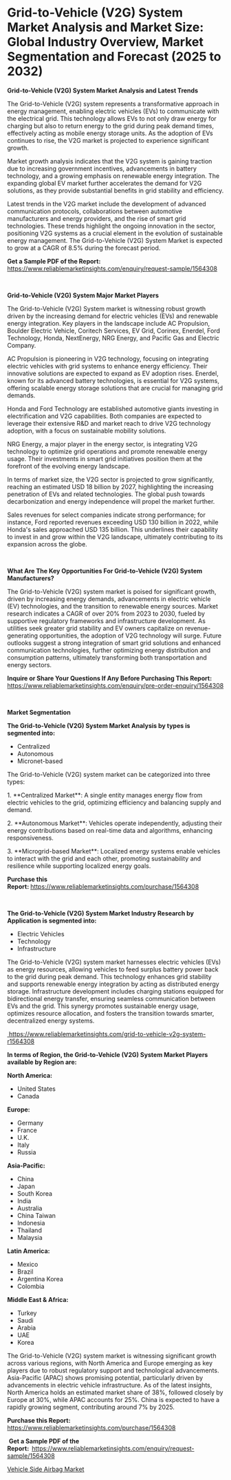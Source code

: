 <p><h1>Grid-to-Vehicle (V2G) System Market Analysis and Market Size: Global Industry Overview, Market Segmentation and Forecast (2025 to 2032)</h1></p><p><strong>Grid-to-Vehicle (V2G) System Market Analysis and Latest Trends</strong></p>
<p><p>The Grid-to-Vehicle (V2G) system represents a transformative approach in energy management, enabling electric vehicles (EVs) to communicate with the electrical grid. This technology allows EVs to not only draw energy for charging but also to return energy to the grid during peak demand times, effectively acting as mobile energy storage units. As the adoption of EVs continues to rise, the V2G market is projected to experience significant growth.</p><p>Market growth analysis indicates that the V2G system is gaining traction due to increasing government incentives, advancements in battery technology, and a growing emphasis on renewable energy integration. The expanding global EV market further accelerates the demand for V2G solutions, as they provide substantial benefits in grid stability and efficiency. </p><p>Latest trends in the V2G market include the development of advanced communication protocols, collaborations between automotive manufacturers and energy providers, and the rise of smart grid technologies. These trends highlight the ongoing innovation in the sector, positioning V2G systems as a crucial element in the evolution of sustainable energy management. The Grid-to-Vehicle (V2G) System Market is expected to grow at a CAGR of 8.5% during the forecast period.</p></p>
<p><strong>Get a Sample PDF of the Report:&nbsp;</strong> <a href="https://www.reliablemarketinsights.com/enquiry/request-sample/1564308?utm_campaign=2183&utm_medium=2&utm_source=Github&utm_content=ia&utm_term=30032025&utm_id=grid-to-vehicle-v2g-system">https://www.reliablemarketinsights.com/enquiry/request-sample/1564308</a></p>
<p>&nbsp;</p>
<p><strong>Grid-to-Vehicle (V2G) System Major Market Players</strong></p>
<p><p>The Grid-to-Vehicle (V2G) System market is witnessing robust growth driven by the increasing demand for electric vehicles (EVs) and renewable energy integration. Key players in the landscape include AC Propulsion, Boulder Electric Vehicle, Coritech Services, EV Grid, Corinex, Enerdel, Ford Technology, Honda, NextEnergy, NRG Energy, and Pacific Gas and Electric Company. </p><p>AC Propulsion is pioneering in V2G technology, focusing on integrating electric vehicles with grid systems to enhance energy efficiency. Their innovative solutions are expected to expand as EV adoption rises. Enerdel, known for its advanced battery technologies, is essential for V2G systems, offering scalable energy storage solutions that are crucial for managing grid demands.</p><p>Honda and Ford Technology are established automotive giants investing in electrification and V2G capabilities. Both companies are expected to leverage their extensive R&D and market reach to drive V2G technology adoption, with a focus on sustainable mobility solutions.</p><p>NRG Energy, a major player in the energy sector, is integrating V2G technology to optimize grid operations and promote renewable energy usage. Their investments in smart grid initiatives position them at the forefront of the evolving energy landscape. </p><p>In terms of market size, the V2G sector is projected to grow significantly, reaching an estimated USD 18 billion by 2027, highlighting the increasing penetration of EVs and related technologies. The global push towards decarbonization and energy independence will propel the market further.</p><p>Sales revenues for select companies indicate strong performance; for instance, Ford reported revenues exceeding USD 130 billion in 2022, while Honda's sales approached USD 135 billion. This underlines their capability to invest in and grow within the V2G landscape, ultimately contributing to its expansion across the globe.</p></p>
<p>&nbsp;</p>
<p><strong>What Are The Key Opportunities For Grid-to-Vehicle (V2G) System Manufacturers?</strong></p>
<p><p>The Grid-to-Vehicle (V2G) system market is poised for significant growth, driven by increasing energy demands, advancements in electric vehicle (EV) technologies, and the transition to renewable energy sources. Market research indicates a CAGR of over 20% from 2023 to 2030, fueled by supportive regulatory frameworks and infrastructure development. As utilities seek greater grid stability and EV owners capitalize on revenue-generating opportunities, the adoption of V2G technology will surge. Future outlooks suggest a strong integration of smart grid solutions and enhanced communication technologies, further optimizing energy distribution and consumption patterns, ultimately transforming both transportation and energy sectors.</p></p>
<p><strong>Inquire or Share Your Questions If Any Before Purchasing This Report:</strong> <a href="https://www.reliablemarketinsights.com/enquiry/pre-order-enquiry/1564308?utm_campaign=2183&utm_medium=2&utm_source=Github&utm_content=ia&utm_term=30032025&utm_id=grid-to-vehicle-v2g-system">https://www.reliablemarketinsights.com/enquiry/pre-order-enquiry/1564308</a></p>
<p>&nbsp;</p>
<p><strong>Market Segmentation</strong></p>
<p><strong>The Grid-to-Vehicle (V2G) System Market Analysis by types is segmented into:</strong></p>
<p><ul><li>Centralized</li><li>Autonomous</li><li>Micronet-based</li></ul></p>
<p><p>The Grid-to-Vehicle (V2G) system market can be categorized into three types: </p><p>1. **Centralized Market**: A single entity manages energy flow from electric vehicles to the grid, optimizing efficiency and balancing supply and demand.</p><p>2. **Autonomous Market**: Vehicles operate independently, adjusting their energy contributions based on real-time data and algorithms, enhancing responsiveness.</p><p>3. **Microgrid-based Market**: Localized energy systems enable vehicles to interact with the grid and each other, promoting sustainability and resilience while supporting localized energy goals.</p></p>
<p><strong>Purchase this Report:&nbsp;</strong><a href="https://www.reliablemarketinsights.com/purchase/1564308?utm_campaign=2183&utm_medium=2&utm_source=Github&utm_content=ia&utm_term=30032025&utm_id=grid-to-vehicle-v2g-system">https://www.reliablemarketinsights.com/purchase/1564308</a></p>
<p>&nbsp;</p>
<p><strong>The Grid-to-Vehicle (V2G) System Market Industry Research by Application is segmented into:</strong></p>
<p><ul><li>Electric Vehicles</li><li>Technology</li><li>Infrastructure</li></ul></p>
<p><p>The Grid-to-Vehicle (V2G) system market harnesses electric vehicles (EVs) as energy resources, allowing vehicles to feed surplus battery power back to the grid during peak demand. This technology enhances grid stability and supports renewable energy integration by acting as distributed energy storage. Infrastructure development includes charging stations equipped for bidirectional energy transfer, ensuring seamless communication between EVs and the grid. This synergy promotes sustainable energy usage, optimizes resource allocation, and fosters the transition towards smarter, decentralized energy systems.</p></p>
<p><a href="https://www.reliablemarketinsights.com/grid-to-vehicle-v2g-system-r1564308?utm_campaign=2183&utm_medium=2&utm_source=Github&utm_content=ia&utm_term=30032025&utm_id=grid-to-vehicle-v2g-system">&nbsp;https://www.reliablemarketinsights.com/grid-to-vehicle-v2g-system-r1564308</a></p>
<p><strong>In terms of Region, the Grid-to-Vehicle (V2G) System Market Players available by Region are:</strong></p>
<p>
    <p> <strong> North America: </strong>
        <ul>
            <li>United States</li>
            <li>Canada</li>
        </ul>
        </p> 
    <p> <strong> Europe: </strong>
        <ul>
            <li>Germany</li>
            <li>France</li>
            <li>U.K.</li>
            <li>Italy</li>
            <li>Russia</li>
        </ul>
        </p> 
    <p> <strong> Asia-Pacific: </strong>
        <ul>
            <li>China</li>
            <li>Japan</li>
            <li>South Korea</li>
            <li>India</li>
            <li>Australia</li>
            <li>China Taiwan</li>
            <li>Indonesia</li>
            <li>Thailand</li>
            <li>Malaysia</li>
        </ul>
        </p> 
    <p> <strong> Latin America: </strong>
        <ul>
            <li>Mexico</li>
            <li>Brazil</li>
            <li>Argentina Korea</li>
            <li>Colombia</li>
        </ul>
        </p> 
    <p> <strong> Middle East & Africa: </strong>
        <ul>
            <li>Turkey</li>
            <li>Saudi</li>
            <li>Arabia</li>
            <li>UAE</li>
            <li>Korea</li>
        </ul>
    </p>
    </p>
<p><p>The Grid-to-Vehicle (V2G) system market is witnessing significant growth across various regions, with North America and Europe emerging as key players due to robust regulatory support and technological advancements. Asia-Pacific (APAC) shows promising potential, particularly driven by advancements in electric vehicle infrastructure. As of the latest insights, North America holds an estimated market share of 38%, followed closely by Europe at 30%, while APAC accounts for 25%. China is expected to have a rapidly growing segment, contributing around 7% by 2025.</p></p>
<p><strong>Purchase this Report: </strong><a href="https://www.reliablemarketinsights.com/purchase/1564308?utm_campaign=2183&utm_medium=2&utm_source=Github&utm_content=ia&utm_term=30032025&utm_id=grid-to-vehicle-v2g-system">https://www.reliablemarketinsights.com/purchase/1564308</a></p>
<p>&nbsp;<strong>Get a Sample PDF of the Report:&nbsp;&nbsp;</strong><a href="https://www.reliablemarketinsights.com/enquiry/request-sample/1564308?utm_campaign=2183&utm_medium=2&utm_source=Github&utm_content=ia&utm_term=30032025&utm_id=grid-to-vehicle-v2g-system">https://www.reliablemarketinsights.com/enquiry/request-sample/1564308</a></p>
<p><strong></strong></p>
<p><p><a href="https://github.com/SanjidaKhan901/Market-Research-Report-List-2/blob/main/vehicle-side-airbag-market.md?utm_campaign=2183&utm_medium=2&utm_source=Github&utm_content=ia&utm_term=30032025&utm_id=grid-to-vehicle-v2g-system">Vehicle Side Airbag Market</a></p></p>